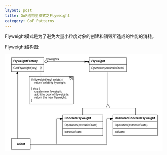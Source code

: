 ```yaml
---
layout: post
title: GoF结构型模式之Flyweight
category: GoF_Patterns
---
```


Flyweight模式是为了避免大量小粒度对象的创建和销毁所造成的性能的消耗。

Flyweight结构图:

![](/img/gof/flywe050.gif)
